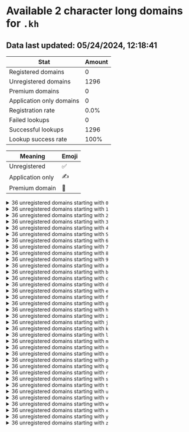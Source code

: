 # Available 2 character long domains for `.kh`

## Data last updated: 05/24/2024, 12:18:41

|Stat|Amount|
|--|--|
|Registered domains|0|
|Unregistered domains|1296|
|Premium domains|0|
|Application only domains|0|
|Registration rate|0.0%|
|Failed lookups|0|
|Successful lookups|1296|
|Lookup success rate|100%|


|Meaning|Emoji|
|--|--|
|Unregistered|:white_check_mark:|
|Application only|:writing_hand:|
|Premium domain|:gem:|

<details>
<summary>36 unregistered domains starting with <bold><code>0</code></bold></summary>

|Type|Domain|
|--|--|
|:white_check_mark:|`00.kh`|
|:white_check_mark:|`01.kh`|
|:white_check_mark:|`02.kh`|
|:white_check_mark:|`03.kh`|
|:white_check_mark:|`04.kh`|
|:white_check_mark:|`05.kh`|
|:white_check_mark:|`06.kh`|
|:white_check_mark:|`07.kh`|
|:white_check_mark:|`08.kh`|
|:white_check_mark:|`09.kh`|
|:white_check_mark:|`0a.kh`|
|:white_check_mark:|`0b.kh`|
|:white_check_mark:|`0c.kh`|
|:white_check_mark:|`0d.kh`|
|:white_check_mark:|`0e.kh`|
|:white_check_mark:|`0f.kh`|
|:white_check_mark:|`0g.kh`|
|:white_check_mark:|`0h.kh`|
|:white_check_mark:|`0i.kh`|
|:white_check_mark:|`0j.kh`|
|:white_check_mark:|`0k.kh`|
|:white_check_mark:|`0l.kh`|
|:white_check_mark:|`0m.kh`|
|:white_check_mark:|`0n.kh`|
|:white_check_mark:|`0o.kh`|
|:white_check_mark:|`0p.kh`|
|:white_check_mark:|`0q.kh`|
|:white_check_mark:|`0r.kh`|
|:white_check_mark:|`0s.kh`|
|:white_check_mark:|`0t.kh`|
|:white_check_mark:|`0u.kh`|
|:white_check_mark:|`0v.kh`|
|:white_check_mark:|`0w.kh`|
|:white_check_mark:|`0x.kh`|
|:white_check_mark:|`0y.kh`|
|:white_check_mark:|`0z.kh`|
</details>
<details>
<summary>36 unregistered domains starting with <bold><code>1</code></bold></summary>

|Type|Domain|
|--|--|
|:white_check_mark:|`10.kh`|
|:white_check_mark:|`11.kh`|
|:white_check_mark:|`12.kh`|
|:white_check_mark:|`13.kh`|
|:white_check_mark:|`14.kh`|
|:white_check_mark:|`15.kh`|
|:white_check_mark:|`16.kh`|
|:white_check_mark:|`17.kh`|
|:white_check_mark:|`18.kh`|
|:white_check_mark:|`19.kh`|
|:white_check_mark:|`1a.kh`|
|:white_check_mark:|`1b.kh`|
|:white_check_mark:|`1c.kh`|
|:white_check_mark:|`1d.kh`|
|:white_check_mark:|`1e.kh`|
|:white_check_mark:|`1f.kh`|
|:white_check_mark:|`1g.kh`|
|:white_check_mark:|`1h.kh`|
|:white_check_mark:|`1i.kh`|
|:white_check_mark:|`1j.kh`|
|:white_check_mark:|`1k.kh`|
|:white_check_mark:|`1l.kh`|
|:white_check_mark:|`1m.kh`|
|:white_check_mark:|`1n.kh`|
|:white_check_mark:|`1o.kh`|
|:white_check_mark:|`1p.kh`|
|:white_check_mark:|`1q.kh`|
|:white_check_mark:|`1r.kh`|
|:white_check_mark:|`1s.kh`|
|:white_check_mark:|`1t.kh`|
|:white_check_mark:|`1u.kh`|
|:white_check_mark:|`1v.kh`|
|:white_check_mark:|`1w.kh`|
|:white_check_mark:|`1x.kh`|
|:white_check_mark:|`1y.kh`|
|:white_check_mark:|`1z.kh`|
</details>
<details>
<summary>36 unregistered domains starting with <bold><code>2</code></bold></summary>

|Type|Domain|
|--|--|
|:white_check_mark:|`20.kh`|
|:white_check_mark:|`21.kh`|
|:white_check_mark:|`22.kh`|
|:white_check_mark:|`23.kh`|
|:white_check_mark:|`24.kh`|
|:white_check_mark:|`25.kh`|
|:white_check_mark:|`26.kh`|
|:white_check_mark:|`27.kh`|
|:white_check_mark:|`28.kh`|
|:white_check_mark:|`29.kh`|
|:white_check_mark:|`2a.kh`|
|:white_check_mark:|`2b.kh`|
|:white_check_mark:|`2c.kh`|
|:white_check_mark:|`2d.kh`|
|:white_check_mark:|`2e.kh`|
|:white_check_mark:|`2f.kh`|
|:white_check_mark:|`2g.kh`|
|:white_check_mark:|`2h.kh`|
|:white_check_mark:|`2i.kh`|
|:white_check_mark:|`2j.kh`|
|:white_check_mark:|`2k.kh`|
|:white_check_mark:|`2l.kh`|
|:white_check_mark:|`2m.kh`|
|:white_check_mark:|`2n.kh`|
|:white_check_mark:|`2o.kh`|
|:white_check_mark:|`2p.kh`|
|:white_check_mark:|`2q.kh`|
|:white_check_mark:|`2r.kh`|
|:white_check_mark:|`2s.kh`|
|:white_check_mark:|`2t.kh`|
|:white_check_mark:|`2u.kh`|
|:white_check_mark:|`2v.kh`|
|:white_check_mark:|`2w.kh`|
|:white_check_mark:|`2x.kh`|
|:white_check_mark:|`2y.kh`|
|:white_check_mark:|`2z.kh`|
</details>
<details>
<summary>36 unregistered domains starting with <bold><code>3</code></bold></summary>

|Type|Domain|
|--|--|
|:white_check_mark:|`30.kh`|
|:white_check_mark:|`31.kh`|
|:white_check_mark:|`32.kh`|
|:white_check_mark:|`33.kh`|
|:white_check_mark:|`34.kh`|
|:white_check_mark:|`35.kh`|
|:white_check_mark:|`36.kh`|
|:white_check_mark:|`37.kh`|
|:white_check_mark:|`38.kh`|
|:white_check_mark:|`39.kh`|
|:white_check_mark:|`3a.kh`|
|:white_check_mark:|`3b.kh`|
|:white_check_mark:|`3c.kh`|
|:white_check_mark:|`3d.kh`|
|:white_check_mark:|`3e.kh`|
|:white_check_mark:|`3f.kh`|
|:white_check_mark:|`3g.kh`|
|:white_check_mark:|`3h.kh`|
|:white_check_mark:|`3i.kh`|
|:white_check_mark:|`3j.kh`|
|:white_check_mark:|`3k.kh`|
|:white_check_mark:|`3l.kh`|
|:white_check_mark:|`3m.kh`|
|:white_check_mark:|`3n.kh`|
|:white_check_mark:|`3o.kh`|
|:white_check_mark:|`3p.kh`|
|:white_check_mark:|`3q.kh`|
|:white_check_mark:|`3r.kh`|
|:white_check_mark:|`3s.kh`|
|:white_check_mark:|`3t.kh`|
|:white_check_mark:|`3u.kh`|
|:white_check_mark:|`3v.kh`|
|:white_check_mark:|`3w.kh`|
|:white_check_mark:|`3x.kh`|
|:white_check_mark:|`3y.kh`|
|:white_check_mark:|`3z.kh`|
</details>
<details>
<summary>36 unregistered domains starting with <bold><code>4</code></bold></summary>

|Type|Domain|
|--|--|
|:white_check_mark:|`40.kh`|
|:white_check_mark:|`41.kh`|
|:white_check_mark:|`42.kh`|
|:white_check_mark:|`43.kh`|
|:white_check_mark:|`44.kh`|
|:white_check_mark:|`45.kh`|
|:white_check_mark:|`46.kh`|
|:white_check_mark:|`47.kh`|
|:white_check_mark:|`48.kh`|
|:white_check_mark:|`49.kh`|
|:white_check_mark:|`4a.kh`|
|:white_check_mark:|`4b.kh`|
|:white_check_mark:|`4c.kh`|
|:white_check_mark:|`4d.kh`|
|:white_check_mark:|`4e.kh`|
|:white_check_mark:|`4f.kh`|
|:white_check_mark:|`4g.kh`|
|:white_check_mark:|`4h.kh`|
|:white_check_mark:|`4i.kh`|
|:white_check_mark:|`4j.kh`|
|:white_check_mark:|`4k.kh`|
|:white_check_mark:|`4l.kh`|
|:white_check_mark:|`4m.kh`|
|:white_check_mark:|`4n.kh`|
|:white_check_mark:|`4o.kh`|
|:white_check_mark:|`4p.kh`|
|:white_check_mark:|`4q.kh`|
|:white_check_mark:|`4r.kh`|
|:white_check_mark:|`4s.kh`|
|:white_check_mark:|`4t.kh`|
|:white_check_mark:|`4u.kh`|
|:white_check_mark:|`4v.kh`|
|:white_check_mark:|`4w.kh`|
|:white_check_mark:|`4x.kh`|
|:white_check_mark:|`4y.kh`|
|:white_check_mark:|`4z.kh`|
</details>
<details>
<summary>36 unregistered domains starting with <bold><code>5</code></bold></summary>

|Type|Domain|
|--|--|
|:white_check_mark:|`50.kh`|
|:white_check_mark:|`51.kh`|
|:white_check_mark:|`52.kh`|
|:white_check_mark:|`53.kh`|
|:white_check_mark:|`54.kh`|
|:white_check_mark:|`55.kh`|
|:white_check_mark:|`56.kh`|
|:white_check_mark:|`57.kh`|
|:white_check_mark:|`58.kh`|
|:white_check_mark:|`59.kh`|
|:white_check_mark:|`5a.kh`|
|:white_check_mark:|`5b.kh`|
|:white_check_mark:|`5c.kh`|
|:white_check_mark:|`5d.kh`|
|:white_check_mark:|`5e.kh`|
|:white_check_mark:|`5f.kh`|
|:white_check_mark:|`5g.kh`|
|:white_check_mark:|`5h.kh`|
|:white_check_mark:|`5i.kh`|
|:white_check_mark:|`5j.kh`|
|:white_check_mark:|`5k.kh`|
|:white_check_mark:|`5l.kh`|
|:white_check_mark:|`5m.kh`|
|:white_check_mark:|`5n.kh`|
|:white_check_mark:|`5o.kh`|
|:white_check_mark:|`5p.kh`|
|:white_check_mark:|`5q.kh`|
|:white_check_mark:|`5r.kh`|
|:white_check_mark:|`5s.kh`|
|:white_check_mark:|`5t.kh`|
|:white_check_mark:|`5u.kh`|
|:white_check_mark:|`5v.kh`|
|:white_check_mark:|`5w.kh`|
|:white_check_mark:|`5x.kh`|
|:white_check_mark:|`5y.kh`|
|:white_check_mark:|`5z.kh`|
</details>
<details>
<summary>36 unregistered domains starting with <bold><code>6</code></bold></summary>

|Type|Domain|
|--|--|
|:white_check_mark:|`60.kh`|
|:white_check_mark:|`61.kh`|
|:white_check_mark:|`62.kh`|
|:white_check_mark:|`63.kh`|
|:white_check_mark:|`64.kh`|
|:white_check_mark:|`65.kh`|
|:white_check_mark:|`66.kh`|
|:white_check_mark:|`67.kh`|
|:white_check_mark:|`68.kh`|
|:white_check_mark:|`69.kh`|
|:white_check_mark:|`6a.kh`|
|:white_check_mark:|`6b.kh`|
|:white_check_mark:|`6c.kh`|
|:white_check_mark:|`6d.kh`|
|:white_check_mark:|`6e.kh`|
|:white_check_mark:|`6f.kh`|
|:white_check_mark:|`6g.kh`|
|:white_check_mark:|`6h.kh`|
|:white_check_mark:|`6i.kh`|
|:white_check_mark:|`6j.kh`|
|:white_check_mark:|`6k.kh`|
|:white_check_mark:|`6l.kh`|
|:white_check_mark:|`6m.kh`|
|:white_check_mark:|`6n.kh`|
|:white_check_mark:|`6o.kh`|
|:white_check_mark:|`6p.kh`|
|:white_check_mark:|`6q.kh`|
|:white_check_mark:|`6r.kh`|
|:white_check_mark:|`6s.kh`|
|:white_check_mark:|`6t.kh`|
|:white_check_mark:|`6u.kh`|
|:white_check_mark:|`6v.kh`|
|:white_check_mark:|`6w.kh`|
|:white_check_mark:|`6x.kh`|
|:white_check_mark:|`6y.kh`|
|:white_check_mark:|`6z.kh`|
</details>
<details>
<summary>36 unregistered domains starting with <bold><code>7</code></bold></summary>

|Type|Domain|
|--|--|
|:white_check_mark:|`70.kh`|
|:white_check_mark:|`71.kh`|
|:white_check_mark:|`72.kh`|
|:white_check_mark:|`73.kh`|
|:white_check_mark:|`74.kh`|
|:white_check_mark:|`75.kh`|
|:white_check_mark:|`76.kh`|
|:white_check_mark:|`77.kh`|
|:white_check_mark:|`78.kh`|
|:white_check_mark:|`79.kh`|
|:white_check_mark:|`7a.kh`|
|:white_check_mark:|`7b.kh`|
|:white_check_mark:|`7c.kh`|
|:white_check_mark:|`7d.kh`|
|:white_check_mark:|`7e.kh`|
|:white_check_mark:|`7f.kh`|
|:white_check_mark:|`7g.kh`|
|:white_check_mark:|`7h.kh`|
|:white_check_mark:|`7i.kh`|
|:white_check_mark:|`7j.kh`|
|:white_check_mark:|`7k.kh`|
|:white_check_mark:|`7l.kh`|
|:white_check_mark:|`7m.kh`|
|:white_check_mark:|`7n.kh`|
|:white_check_mark:|`7o.kh`|
|:white_check_mark:|`7p.kh`|
|:white_check_mark:|`7q.kh`|
|:white_check_mark:|`7r.kh`|
|:white_check_mark:|`7s.kh`|
|:white_check_mark:|`7t.kh`|
|:white_check_mark:|`7u.kh`|
|:white_check_mark:|`7v.kh`|
|:white_check_mark:|`7w.kh`|
|:white_check_mark:|`7x.kh`|
|:white_check_mark:|`7y.kh`|
|:white_check_mark:|`7z.kh`|
</details>
<details>
<summary>36 unregistered domains starting with <bold><code>8</code></bold></summary>

|Type|Domain|
|--|--|
|:white_check_mark:|`80.kh`|
|:white_check_mark:|`81.kh`|
|:white_check_mark:|`82.kh`|
|:white_check_mark:|`83.kh`|
|:white_check_mark:|`84.kh`|
|:white_check_mark:|`85.kh`|
|:white_check_mark:|`86.kh`|
|:white_check_mark:|`87.kh`|
|:white_check_mark:|`88.kh`|
|:white_check_mark:|`89.kh`|
|:white_check_mark:|`8a.kh`|
|:white_check_mark:|`8b.kh`|
|:white_check_mark:|`8c.kh`|
|:white_check_mark:|`8d.kh`|
|:white_check_mark:|`8e.kh`|
|:white_check_mark:|`8f.kh`|
|:white_check_mark:|`8g.kh`|
|:white_check_mark:|`8h.kh`|
|:white_check_mark:|`8i.kh`|
|:white_check_mark:|`8j.kh`|
|:white_check_mark:|`8k.kh`|
|:white_check_mark:|`8l.kh`|
|:white_check_mark:|`8m.kh`|
|:white_check_mark:|`8n.kh`|
|:white_check_mark:|`8o.kh`|
|:white_check_mark:|`8p.kh`|
|:white_check_mark:|`8q.kh`|
|:white_check_mark:|`8r.kh`|
|:white_check_mark:|`8s.kh`|
|:white_check_mark:|`8t.kh`|
|:white_check_mark:|`8u.kh`|
|:white_check_mark:|`8v.kh`|
|:white_check_mark:|`8w.kh`|
|:white_check_mark:|`8x.kh`|
|:white_check_mark:|`8y.kh`|
|:white_check_mark:|`8z.kh`|
</details>
<details>
<summary>36 unregistered domains starting with <bold><code>9</code></bold></summary>

|Type|Domain|
|--|--|
|:white_check_mark:|`90.kh`|
|:white_check_mark:|`91.kh`|
|:white_check_mark:|`92.kh`|
|:white_check_mark:|`93.kh`|
|:white_check_mark:|`94.kh`|
|:white_check_mark:|`95.kh`|
|:white_check_mark:|`96.kh`|
|:white_check_mark:|`97.kh`|
|:white_check_mark:|`98.kh`|
|:white_check_mark:|`99.kh`|
|:white_check_mark:|`9a.kh`|
|:white_check_mark:|`9b.kh`|
|:white_check_mark:|`9c.kh`|
|:white_check_mark:|`9d.kh`|
|:white_check_mark:|`9e.kh`|
|:white_check_mark:|`9f.kh`|
|:white_check_mark:|`9g.kh`|
|:white_check_mark:|`9h.kh`|
|:white_check_mark:|`9i.kh`|
|:white_check_mark:|`9j.kh`|
|:white_check_mark:|`9k.kh`|
|:white_check_mark:|`9l.kh`|
|:white_check_mark:|`9m.kh`|
|:white_check_mark:|`9n.kh`|
|:white_check_mark:|`9o.kh`|
|:white_check_mark:|`9p.kh`|
|:white_check_mark:|`9q.kh`|
|:white_check_mark:|`9r.kh`|
|:white_check_mark:|`9s.kh`|
|:white_check_mark:|`9t.kh`|
|:white_check_mark:|`9u.kh`|
|:white_check_mark:|`9v.kh`|
|:white_check_mark:|`9w.kh`|
|:white_check_mark:|`9x.kh`|
|:white_check_mark:|`9y.kh`|
|:white_check_mark:|`9z.kh`|
</details>
<details>
<summary>36 unregistered domains starting with <bold><code>a</code></bold></summary>

|Type|Domain|
|--|--|
|:white_check_mark:|`a0.kh`|
|:white_check_mark:|`a1.kh`|
|:white_check_mark:|`a2.kh`|
|:white_check_mark:|`a3.kh`|
|:white_check_mark:|`a4.kh`|
|:white_check_mark:|`a5.kh`|
|:white_check_mark:|`a6.kh`|
|:white_check_mark:|`a7.kh`|
|:white_check_mark:|`a8.kh`|
|:white_check_mark:|`a9.kh`|
|:white_check_mark:|`aa.kh`|
|:white_check_mark:|`ab.kh`|
|:white_check_mark:|`ac.kh`|
|:white_check_mark:|`ad.kh`|
|:white_check_mark:|`ae.kh`|
|:white_check_mark:|`af.kh`|
|:white_check_mark:|`ag.kh`|
|:white_check_mark:|`ah.kh`|
|:white_check_mark:|`ai.kh`|
|:white_check_mark:|`aj.kh`|
|:white_check_mark:|`ak.kh`|
|:white_check_mark:|`al.kh`|
|:white_check_mark:|`am.kh`|
|:white_check_mark:|`an.kh`|
|:white_check_mark:|`ao.kh`|
|:white_check_mark:|`ap.kh`|
|:white_check_mark:|`aq.kh`|
|:white_check_mark:|`ar.kh`|
|:white_check_mark:|`as.kh`|
|:white_check_mark:|`at.kh`|
|:white_check_mark:|`au.kh`|
|:white_check_mark:|`av.kh`|
|:white_check_mark:|`aw.kh`|
|:white_check_mark:|`ax.kh`|
|:white_check_mark:|`ay.kh`|
|:white_check_mark:|`az.kh`|
</details>
<details>
<summary>36 unregistered domains starting with <bold><code>b</code></bold></summary>

|Type|Domain|
|--|--|
|:white_check_mark:|`b0.kh`|
|:white_check_mark:|`b1.kh`|
|:white_check_mark:|`b2.kh`|
|:white_check_mark:|`b3.kh`|
|:white_check_mark:|`b4.kh`|
|:white_check_mark:|`b5.kh`|
|:white_check_mark:|`b6.kh`|
|:white_check_mark:|`b7.kh`|
|:white_check_mark:|`b8.kh`|
|:white_check_mark:|`b9.kh`|
|:white_check_mark:|`ba.kh`|
|:white_check_mark:|`bb.kh`|
|:white_check_mark:|`bc.kh`|
|:white_check_mark:|`bd.kh`|
|:white_check_mark:|`be.kh`|
|:white_check_mark:|`bf.kh`|
|:white_check_mark:|`bg.kh`|
|:white_check_mark:|`bh.kh`|
|:white_check_mark:|`bi.kh`|
|:white_check_mark:|`bj.kh`|
|:white_check_mark:|`bk.kh`|
|:white_check_mark:|`bl.kh`|
|:white_check_mark:|`bm.kh`|
|:white_check_mark:|`bn.kh`|
|:white_check_mark:|`bo.kh`|
|:white_check_mark:|`bp.kh`|
|:white_check_mark:|`bq.kh`|
|:white_check_mark:|`br.kh`|
|:white_check_mark:|`bs.kh`|
|:white_check_mark:|`bt.kh`|
|:white_check_mark:|`bu.kh`|
|:white_check_mark:|`bv.kh`|
|:white_check_mark:|`bw.kh`|
|:white_check_mark:|`bx.kh`|
|:white_check_mark:|`by.kh`|
|:white_check_mark:|`bz.kh`|
</details>
<details>
<summary>36 unregistered domains starting with <bold><code>c</code></bold></summary>

|Type|Domain|
|--|--|
|:white_check_mark:|`c0.kh`|
|:white_check_mark:|`c1.kh`|
|:white_check_mark:|`c2.kh`|
|:white_check_mark:|`c3.kh`|
|:white_check_mark:|`c4.kh`|
|:white_check_mark:|`c5.kh`|
|:white_check_mark:|`c6.kh`|
|:white_check_mark:|`c7.kh`|
|:white_check_mark:|`c8.kh`|
|:white_check_mark:|`c9.kh`|
|:white_check_mark:|`ca.kh`|
|:white_check_mark:|`cb.kh`|
|:white_check_mark:|`cc.kh`|
|:white_check_mark:|`cd.kh`|
|:white_check_mark:|`ce.kh`|
|:white_check_mark:|`cf.kh`|
|:white_check_mark:|`cg.kh`|
|:white_check_mark:|`ch.kh`|
|:white_check_mark:|`ci.kh`|
|:white_check_mark:|`cj.kh`|
|:white_check_mark:|`ck.kh`|
|:white_check_mark:|`cl.kh`|
|:white_check_mark:|`cm.kh`|
|:white_check_mark:|`cn.kh`|
|:white_check_mark:|`co.kh`|
|:white_check_mark:|`cp.kh`|
|:white_check_mark:|`cq.kh`|
|:white_check_mark:|`cr.kh`|
|:white_check_mark:|`cs.kh`|
|:white_check_mark:|`ct.kh`|
|:white_check_mark:|`cu.kh`|
|:white_check_mark:|`cv.kh`|
|:white_check_mark:|`cw.kh`|
|:white_check_mark:|`cx.kh`|
|:white_check_mark:|`cy.kh`|
|:white_check_mark:|`cz.kh`|
</details>
<details>
<summary>36 unregistered domains starting with <bold><code>d</code></bold></summary>

|Type|Domain|
|--|--|
|:white_check_mark:|`d0.kh`|
|:white_check_mark:|`d1.kh`|
|:white_check_mark:|`d2.kh`|
|:white_check_mark:|`d3.kh`|
|:white_check_mark:|`d4.kh`|
|:white_check_mark:|`d5.kh`|
|:white_check_mark:|`d6.kh`|
|:white_check_mark:|`d7.kh`|
|:white_check_mark:|`d8.kh`|
|:white_check_mark:|`d9.kh`|
|:white_check_mark:|`da.kh`|
|:white_check_mark:|`db.kh`|
|:white_check_mark:|`dc.kh`|
|:white_check_mark:|`dd.kh`|
|:white_check_mark:|`de.kh`|
|:white_check_mark:|`df.kh`|
|:white_check_mark:|`dg.kh`|
|:white_check_mark:|`dh.kh`|
|:white_check_mark:|`di.kh`|
|:white_check_mark:|`dj.kh`|
|:white_check_mark:|`dk.kh`|
|:white_check_mark:|`dl.kh`|
|:white_check_mark:|`dm.kh`|
|:white_check_mark:|`dn.kh`|
|:white_check_mark:|`do.kh`|
|:white_check_mark:|`dp.kh`|
|:white_check_mark:|`dq.kh`|
|:white_check_mark:|`dr.kh`|
|:white_check_mark:|`ds.kh`|
|:white_check_mark:|`dt.kh`|
|:white_check_mark:|`du.kh`|
|:white_check_mark:|`dv.kh`|
|:white_check_mark:|`dw.kh`|
|:white_check_mark:|`dx.kh`|
|:white_check_mark:|`dy.kh`|
|:white_check_mark:|`dz.kh`|
</details>
<details>
<summary>36 unregistered domains starting with <bold><code>e</code></bold></summary>

|Type|Domain|
|--|--|
|:white_check_mark:|`e0.kh`|
|:white_check_mark:|`e1.kh`|
|:white_check_mark:|`e2.kh`|
|:white_check_mark:|`e3.kh`|
|:white_check_mark:|`e4.kh`|
|:white_check_mark:|`e5.kh`|
|:white_check_mark:|`e6.kh`|
|:white_check_mark:|`e7.kh`|
|:white_check_mark:|`e8.kh`|
|:white_check_mark:|`e9.kh`|
|:white_check_mark:|`ea.kh`|
|:white_check_mark:|`eb.kh`|
|:white_check_mark:|`ec.kh`|
|:white_check_mark:|`ed.kh`|
|:white_check_mark:|`ee.kh`|
|:white_check_mark:|`ef.kh`|
|:white_check_mark:|`eg.kh`|
|:white_check_mark:|`eh.kh`|
|:white_check_mark:|`ei.kh`|
|:white_check_mark:|`ej.kh`|
|:white_check_mark:|`ek.kh`|
|:white_check_mark:|`el.kh`|
|:white_check_mark:|`em.kh`|
|:white_check_mark:|`en.kh`|
|:white_check_mark:|`eo.kh`|
|:white_check_mark:|`ep.kh`|
|:white_check_mark:|`eq.kh`|
|:white_check_mark:|`er.kh`|
|:white_check_mark:|`es.kh`|
|:white_check_mark:|`et.kh`|
|:white_check_mark:|`eu.kh`|
|:white_check_mark:|`ev.kh`|
|:white_check_mark:|`ew.kh`|
|:white_check_mark:|`ex.kh`|
|:white_check_mark:|`ey.kh`|
|:white_check_mark:|`ez.kh`|
</details>
<details>
<summary>36 unregistered domains starting with <bold><code>f</code></bold></summary>

|Type|Domain|
|--|--|
|:white_check_mark:|`f0.kh`|
|:white_check_mark:|`f1.kh`|
|:white_check_mark:|`f2.kh`|
|:white_check_mark:|`f3.kh`|
|:white_check_mark:|`f4.kh`|
|:white_check_mark:|`f5.kh`|
|:white_check_mark:|`f6.kh`|
|:white_check_mark:|`f7.kh`|
|:white_check_mark:|`f8.kh`|
|:white_check_mark:|`f9.kh`|
|:white_check_mark:|`fa.kh`|
|:white_check_mark:|`fb.kh`|
|:white_check_mark:|`fc.kh`|
|:white_check_mark:|`fd.kh`|
|:white_check_mark:|`fe.kh`|
|:white_check_mark:|`ff.kh`|
|:white_check_mark:|`fg.kh`|
|:white_check_mark:|`fh.kh`|
|:white_check_mark:|`fi.kh`|
|:white_check_mark:|`fj.kh`|
|:white_check_mark:|`fk.kh`|
|:white_check_mark:|`fl.kh`|
|:white_check_mark:|`fm.kh`|
|:white_check_mark:|`fn.kh`|
|:white_check_mark:|`fo.kh`|
|:white_check_mark:|`fp.kh`|
|:white_check_mark:|`fq.kh`|
|:white_check_mark:|`fr.kh`|
|:white_check_mark:|`fs.kh`|
|:white_check_mark:|`ft.kh`|
|:white_check_mark:|`fu.kh`|
|:white_check_mark:|`fv.kh`|
|:white_check_mark:|`fw.kh`|
|:white_check_mark:|`fx.kh`|
|:white_check_mark:|`fy.kh`|
|:white_check_mark:|`fz.kh`|
</details>
<details>
<summary>36 unregistered domains starting with <bold><code>g</code></bold></summary>

|Type|Domain|
|--|--|
|:white_check_mark:|`g0.kh`|
|:white_check_mark:|`g1.kh`|
|:white_check_mark:|`g2.kh`|
|:white_check_mark:|`g3.kh`|
|:white_check_mark:|`g4.kh`|
|:white_check_mark:|`g5.kh`|
|:white_check_mark:|`g6.kh`|
|:white_check_mark:|`g7.kh`|
|:white_check_mark:|`g8.kh`|
|:white_check_mark:|`g9.kh`|
|:white_check_mark:|`ga.kh`|
|:white_check_mark:|`gb.kh`|
|:white_check_mark:|`gc.kh`|
|:white_check_mark:|`gd.kh`|
|:white_check_mark:|`ge.kh`|
|:white_check_mark:|`gf.kh`|
|:white_check_mark:|`gg.kh`|
|:white_check_mark:|`gh.kh`|
|:white_check_mark:|`gi.kh`|
|:white_check_mark:|`gj.kh`|
|:white_check_mark:|`gk.kh`|
|:white_check_mark:|`gl.kh`|
|:white_check_mark:|`gm.kh`|
|:white_check_mark:|`gn.kh`|
|:white_check_mark:|`go.kh`|
|:white_check_mark:|`gp.kh`|
|:white_check_mark:|`gq.kh`|
|:white_check_mark:|`gr.kh`|
|:white_check_mark:|`gs.kh`|
|:white_check_mark:|`gt.kh`|
|:white_check_mark:|`gu.kh`|
|:white_check_mark:|`gv.kh`|
|:white_check_mark:|`gw.kh`|
|:white_check_mark:|`gx.kh`|
|:white_check_mark:|`gy.kh`|
|:white_check_mark:|`gz.kh`|
</details>
<details>
<summary>36 unregistered domains starting with <bold><code>h</code></bold></summary>

|Type|Domain|
|--|--|
|:white_check_mark:|`h0.kh`|
|:white_check_mark:|`h1.kh`|
|:white_check_mark:|`h2.kh`|
|:white_check_mark:|`h3.kh`|
|:white_check_mark:|`h4.kh`|
|:white_check_mark:|`h5.kh`|
|:white_check_mark:|`h6.kh`|
|:white_check_mark:|`h7.kh`|
|:white_check_mark:|`h8.kh`|
|:white_check_mark:|`h9.kh`|
|:white_check_mark:|`ha.kh`|
|:white_check_mark:|`hb.kh`|
|:white_check_mark:|`hc.kh`|
|:white_check_mark:|`hd.kh`|
|:white_check_mark:|`he.kh`|
|:white_check_mark:|`hf.kh`|
|:white_check_mark:|`hg.kh`|
|:white_check_mark:|`hh.kh`|
|:white_check_mark:|`hi.kh`|
|:white_check_mark:|`hj.kh`|
|:white_check_mark:|`hk.kh`|
|:white_check_mark:|`hl.kh`|
|:white_check_mark:|`hm.kh`|
|:white_check_mark:|`hn.kh`|
|:white_check_mark:|`ho.kh`|
|:white_check_mark:|`hp.kh`|
|:white_check_mark:|`hq.kh`|
|:white_check_mark:|`hr.kh`|
|:white_check_mark:|`hs.kh`|
|:white_check_mark:|`ht.kh`|
|:white_check_mark:|`hu.kh`|
|:white_check_mark:|`hv.kh`|
|:white_check_mark:|`hw.kh`|
|:white_check_mark:|`hx.kh`|
|:white_check_mark:|`hy.kh`|
|:white_check_mark:|`hz.kh`|
</details>
<details>
<summary>36 unregistered domains starting with <bold><code>i</code></bold></summary>

|Type|Domain|
|--|--|
|:white_check_mark:|`i0.kh`|
|:white_check_mark:|`i1.kh`|
|:white_check_mark:|`i2.kh`|
|:white_check_mark:|`i3.kh`|
|:white_check_mark:|`i4.kh`|
|:white_check_mark:|`i5.kh`|
|:white_check_mark:|`i6.kh`|
|:white_check_mark:|`i7.kh`|
|:white_check_mark:|`i8.kh`|
|:white_check_mark:|`i9.kh`|
|:white_check_mark:|`ia.kh`|
|:white_check_mark:|`ib.kh`|
|:white_check_mark:|`ic.kh`|
|:white_check_mark:|`id.kh`|
|:white_check_mark:|`ie.kh`|
|:white_check_mark:|`if.kh`|
|:white_check_mark:|`ig.kh`|
|:white_check_mark:|`ih.kh`|
|:white_check_mark:|`ii.kh`|
|:white_check_mark:|`ij.kh`|
|:white_check_mark:|`ik.kh`|
|:white_check_mark:|`il.kh`|
|:white_check_mark:|`im.kh`|
|:white_check_mark:|`in.kh`|
|:white_check_mark:|`io.kh`|
|:white_check_mark:|`ip.kh`|
|:white_check_mark:|`iq.kh`|
|:white_check_mark:|`ir.kh`|
|:white_check_mark:|`is.kh`|
|:white_check_mark:|`it.kh`|
|:white_check_mark:|`iu.kh`|
|:white_check_mark:|`iv.kh`|
|:white_check_mark:|`iw.kh`|
|:white_check_mark:|`ix.kh`|
|:white_check_mark:|`iy.kh`|
|:white_check_mark:|`iz.kh`|
</details>
<details>
<summary>36 unregistered domains starting with <bold><code>j</code></bold></summary>

|Type|Domain|
|--|--|
|:white_check_mark:|`j0.kh`|
|:white_check_mark:|`j1.kh`|
|:white_check_mark:|`j2.kh`|
|:white_check_mark:|`j3.kh`|
|:white_check_mark:|`j4.kh`|
|:white_check_mark:|`j5.kh`|
|:white_check_mark:|`j6.kh`|
|:white_check_mark:|`j7.kh`|
|:white_check_mark:|`j8.kh`|
|:white_check_mark:|`j9.kh`|
|:white_check_mark:|`ja.kh`|
|:white_check_mark:|`jb.kh`|
|:white_check_mark:|`jc.kh`|
|:white_check_mark:|`jd.kh`|
|:white_check_mark:|`je.kh`|
|:white_check_mark:|`jf.kh`|
|:white_check_mark:|`jg.kh`|
|:white_check_mark:|`jh.kh`|
|:white_check_mark:|`ji.kh`|
|:white_check_mark:|`jj.kh`|
|:white_check_mark:|`jk.kh`|
|:white_check_mark:|`jl.kh`|
|:white_check_mark:|`jm.kh`|
|:white_check_mark:|`jn.kh`|
|:white_check_mark:|`jo.kh`|
|:white_check_mark:|`jp.kh`|
|:white_check_mark:|`jq.kh`|
|:white_check_mark:|`jr.kh`|
|:white_check_mark:|`js.kh`|
|:white_check_mark:|`jt.kh`|
|:white_check_mark:|`ju.kh`|
|:white_check_mark:|`jv.kh`|
|:white_check_mark:|`jw.kh`|
|:white_check_mark:|`jx.kh`|
|:white_check_mark:|`jy.kh`|
|:white_check_mark:|`jz.kh`|
</details>
<details>
<summary>36 unregistered domains starting with <bold><code>k</code></bold></summary>

|Type|Domain|
|--|--|
|:white_check_mark:|`k0.kh`|
|:white_check_mark:|`k1.kh`|
|:white_check_mark:|`k2.kh`|
|:white_check_mark:|`k3.kh`|
|:white_check_mark:|`k4.kh`|
|:white_check_mark:|`k5.kh`|
|:white_check_mark:|`k6.kh`|
|:white_check_mark:|`k7.kh`|
|:white_check_mark:|`k8.kh`|
|:white_check_mark:|`k9.kh`|
|:white_check_mark:|`ka.kh`|
|:white_check_mark:|`kb.kh`|
|:white_check_mark:|`kc.kh`|
|:white_check_mark:|`kd.kh`|
|:white_check_mark:|`ke.kh`|
|:white_check_mark:|`kf.kh`|
|:white_check_mark:|`kg.kh`|
|:white_check_mark:|`kh.kh`|
|:white_check_mark:|`ki.kh`|
|:white_check_mark:|`kj.kh`|
|:white_check_mark:|`kk.kh`|
|:white_check_mark:|`kl.kh`|
|:white_check_mark:|`km.kh`|
|:white_check_mark:|`kn.kh`|
|:white_check_mark:|`ko.kh`|
|:white_check_mark:|`kp.kh`|
|:white_check_mark:|`kq.kh`|
|:white_check_mark:|`kr.kh`|
|:white_check_mark:|`ks.kh`|
|:white_check_mark:|`kt.kh`|
|:white_check_mark:|`ku.kh`|
|:white_check_mark:|`kv.kh`|
|:white_check_mark:|`kw.kh`|
|:white_check_mark:|`kx.kh`|
|:white_check_mark:|`ky.kh`|
|:white_check_mark:|`kz.kh`|
</details>
<details>
<summary>36 unregistered domains starting with <bold><code>l</code></bold></summary>

|Type|Domain|
|--|--|
|:white_check_mark:|`l0.kh`|
|:white_check_mark:|`l1.kh`|
|:white_check_mark:|`l2.kh`|
|:white_check_mark:|`l3.kh`|
|:white_check_mark:|`l4.kh`|
|:white_check_mark:|`l5.kh`|
|:white_check_mark:|`l6.kh`|
|:white_check_mark:|`l7.kh`|
|:white_check_mark:|`l8.kh`|
|:white_check_mark:|`l9.kh`|
|:white_check_mark:|`la.kh`|
|:white_check_mark:|`lb.kh`|
|:white_check_mark:|`lc.kh`|
|:white_check_mark:|`ld.kh`|
|:white_check_mark:|`le.kh`|
|:white_check_mark:|`lf.kh`|
|:white_check_mark:|`lg.kh`|
|:white_check_mark:|`lh.kh`|
|:white_check_mark:|`li.kh`|
|:white_check_mark:|`lj.kh`|
|:white_check_mark:|`lk.kh`|
|:white_check_mark:|`ll.kh`|
|:white_check_mark:|`lm.kh`|
|:white_check_mark:|`ln.kh`|
|:white_check_mark:|`lo.kh`|
|:white_check_mark:|`lp.kh`|
|:white_check_mark:|`lq.kh`|
|:white_check_mark:|`lr.kh`|
|:white_check_mark:|`ls.kh`|
|:white_check_mark:|`lt.kh`|
|:white_check_mark:|`lu.kh`|
|:white_check_mark:|`lv.kh`|
|:white_check_mark:|`lw.kh`|
|:white_check_mark:|`lx.kh`|
|:white_check_mark:|`ly.kh`|
|:white_check_mark:|`lz.kh`|
</details>
<details>
<summary>36 unregistered domains starting with <bold><code>m</code></bold></summary>

|Type|Domain|
|--|--|
|:white_check_mark:|`m0.kh`|
|:white_check_mark:|`m1.kh`|
|:white_check_mark:|`m2.kh`|
|:white_check_mark:|`m3.kh`|
|:white_check_mark:|`m4.kh`|
|:white_check_mark:|`m5.kh`|
|:white_check_mark:|`m6.kh`|
|:white_check_mark:|`m7.kh`|
|:white_check_mark:|`m8.kh`|
|:white_check_mark:|`m9.kh`|
|:white_check_mark:|`ma.kh`|
|:white_check_mark:|`mb.kh`|
|:white_check_mark:|`mc.kh`|
|:white_check_mark:|`md.kh`|
|:white_check_mark:|`me.kh`|
|:white_check_mark:|`mf.kh`|
|:white_check_mark:|`mg.kh`|
|:white_check_mark:|`mh.kh`|
|:white_check_mark:|`mi.kh`|
|:white_check_mark:|`mj.kh`|
|:white_check_mark:|`mk.kh`|
|:white_check_mark:|`ml.kh`|
|:white_check_mark:|`mm.kh`|
|:white_check_mark:|`mn.kh`|
|:white_check_mark:|`mo.kh`|
|:white_check_mark:|`mp.kh`|
|:white_check_mark:|`mq.kh`|
|:white_check_mark:|`mr.kh`|
|:white_check_mark:|`ms.kh`|
|:white_check_mark:|`mt.kh`|
|:white_check_mark:|`mu.kh`|
|:white_check_mark:|`mv.kh`|
|:white_check_mark:|`mw.kh`|
|:white_check_mark:|`mx.kh`|
|:white_check_mark:|`my.kh`|
|:white_check_mark:|`mz.kh`|
</details>
<details>
<summary>36 unregistered domains starting with <bold><code>n</code></bold></summary>

|Type|Domain|
|--|--|
|:white_check_mark:|`n0.kh`|
|:white_check_mark:|`n1.kh`|
|:white_check_mark:|`n2.kh`|
|:white_check_mark:|`n3.kh`|
|:white_check_mark:|`n4.kh`|
|:white_check_mark:|`n5.kh`|
|:white_check_mark:|`n6.kh`|
|:white_check_mark:|`n7.kh`|
|:white_check_mark:|`n8.kh`|
|:white_check_mark:|`n9.kh`|
|:white_check_mark:|`na.kh`|
|:white_check_mark:|`nb.kh`|
|:white_check_mark:|`nc.kh`|
|:white_check_mark:|`nd.kh`|
|:white_check_mark:|`ne.kh`|
|:white_check_mark:|`nf.kh`|
|:white_check_mark:|`ng.kh`|
|:white_check_mark:|`nh.kh`|
|:white_check_mark:|`ni.kh`|
|:white_check_mark:|`nj.kh`|
|:white_check_mark:|`nk.kh`|
|:white_check_mark:|`nl.kh`|
|:white_check_mark:|`nm.kh`|
|:white_check_mark:|`nn.kh`|
|:white_check_mark:|`no.kh`|
|:white_check_mark:|`np.kh`|
|:white_check_mark:|`nq.kh`|
|:white_check_mark:|`nr.kh`|
|:white_check_mark:|`ns.kh`|
|:white_check_mark:|`nt.kh`|
|:white_check_mark:|`nu.kh`|
|:white_check_mark:|`nv.kh`|
|:white_check_mark:|`nw.kh`|
|:white_check_mark:|`nx.kh`|
|:white_check_mark:|`ny.kh`|
|:white_check_mark:|`nz.kh`|
</details>
<details>
<summary>36 unregistered domains starting with <bold><code>o</code></bold></summary>

|Type|Domain|
|--|--|
|:white_check_mark:|`o0.kh`|
|:white_check_mark:|`o1.kh`|
|:white_check_mark:|`o2.kh`|
|:white_check_mark:|`o3.kh`|
|:white_check_mark:|`o4.kh`|
|:white_check_mark:|`o5.kh`|
|:white_check_mark:|`o6.kh`|
|:white_check_mark:|`o7.kh`|
|:white_check_mark:|`o8.kh`|
|:white_check_mark:|`o9.kh`|
|:white_check_mark:|`oa.kh`|
|:white_check_mark:|`ob.kh`|
|:white_check_mark:|`oc.kh`|
|:white_check_mark:|`od.kh`|
|:white_check_mark:|`oe.kh`|
|:white_check_mark:|`of.kh`|
|:white_check_mark:|`og.kh`|
|:white_check_mark:|`oh.kh`|
|:white_check_mark:|`oi.kh`|
|:white_check_mark:|`oj.kh`|
|:white_check_mark:|`ok.kh`|
|:white_check_mark:|`ol.kh`|
|:white_check_mark:|`om.kh`|
|:white_check_mark:|`on.kh`|
|:white_check_mark:|`oo.kh`|
|:white_check_mark:|`op.kh`|
|:white_check_mark:|`oq.kh`|
|:white_check_mark:|`or.kh`|
|:white_check_mark:|`os.kh`|
|:white_check_mark:|`ot.kh`|
|:white_check_mark:|`ou.kh`|
|:white_check_mark:|`ov.kh`|
|:white_check_mark:|`ow.kh`|
|:white_check_mark:|`ox.kh`|
|:white_check_mark:|`oy.kh`|
|:white_check_mark:|`oz.kh`|
</details>
<details>
<summary>36 unregistered domains starting with <bold><code>p</code></bold></summary>

|Type|Domain|
|--|--|
|:white_check_mark:|`p0.kh`|
|:white_check_mark:|`p1.kh`|
|:white_check_mark:|`p2.kh`|
|:white_check_mark:|`p3.kh`|
|:white_check_mark:|`p4.kh`|
|:white_check_mark:|`p5.kh`|
|:white_check_mark:|`p6.kh`|
|:white_check_mark:|`p7.kh`|
|:white_check_mark:|`p8.kh`|
|:white_check_mark:|`p9.kh`|
|:white_check_mark:|`pa.kh`|
|:white_check_mark:|`pb.kh`|
|:white_check_mark:|`pc.kh`|
|:white_check_mark:|`pd.kh`|
|:white_check_mark:|`pe.kh`|
|:white_check_mark:|`pf.kh`|
|:white_check_mark:|`pg.kh`|
|:white_check_mark:|`ph.kh`|
|:white_check_mark:|`pi.kh`|
|:white_check_mark:|`pj.kh`|
|:white_check_mark:|`pk.kh`|
|:white_check_mark:|`pl.kh`|
|:white_check_mark:|`pm.kh`|
|:white_check_mark:|`pn.kh`|
|:white_check_mark:|`po.kh`|
|:white_check_mark:|`pp.kh`|
|:white_check_mark:|`pq.kh`|
|:white_check_mark:|`pr.kh`|
|:white_check_mark:|`ps.kh`|
|:white_check_mark:|`pt.kh`|
|:white_check_mark:|`pu.kh`|
|:white_check_mark:|`pv.kh`|
|:white_check_mark:|`pw.kh`|
|:white_check_mark:|`px.kh`|
|:white_check_mark:|`py.kh`|
|:white_check_mark:|`pz.kh`|
</details>
<details>
<summary>36 unregistered domains starting with <bold><code>q</code></bold></summary>

|Type|Domain|
|--|--|
|:white_check_mark:|`q0.kh`|
|:white_check_mark:|`q1.kh`|
|:white_check_mark:|`q2.kh`|
|:white_check_mark:|`q3.kh`|
|:white_check_mark:|`q4.kh`|
|:white_check_mark:|`q5.kh`|
|:white_check_mark:|`q6.kh`|
|:white_check_mark:|`q7.kh`|
|:white_check_mark:|`q8.kh`|
|:white_check_mark:|`q9.kh`|
|:white_check_mark:|`qa.kh`|
|:white_check_mark:|`qb.kh`|
|:white_check_mark:|`qc.kh`|
|:white_check_mark:|`qd.kh`|
|:white_check_mark:|`qe.kh`|
|:white_check_mark:|`qf.kh`|
|:white_check_mark:|`qg.kh`|
|:white_check_mark:|`qh.kh`|
|:white_check_mark:|`qi.kh`|
|:white_check_mark:|`qj.kh`|
|:white_check_mark:|`qk.kh`|
|:white_check_mark:|`ql.kh`|
|:white_check_mark:|`qm.kh`|
|:white_check_mark:|`qn.kh`|
|:white_check_mark:|`qo.kh`|
|:white_check_mark:|`qp.kh`|
|:white_check_mark:|`qq.kh`|
|:white_check_mark:|`qr.kh`|
|:white_check_mark:|`qs.kh`|
|:white_check_mark:|`qt.kh`|
|:white_check_mark:|`qu.kh`|
|:white_check_mark:|`qv.kh`|
|:white_check_mark:|`qw.kh`|
|:white_check_mark:|`qx.kh`|
|:white_check_mark:|`qy.kh`|
|:white_check_mark:|`qz.kh`|
</details>
<details>
<summary>36 unregistered domains starting with <bold><code>r</code></bold></summary>

|Type|Domain|
|--|--|
|:white_check_mark:|`r0.kh`|
|:white_check_mark:|`r1.kh`|
|:white_check_mark:|`r2.kh`|
|:white_check_mark:|`r3.kh`|
|:white_check_mark:|`r4.kh`|
|:white_check_mark:|`r5.kh`|
|:white_check_mark:|`r6.kh`|
|:white_check_mark:|`r7.kh`|
|:white_check_mark:|`r8.kh`|
|:white_check_mark:|`r9.kh`|
|:white_check_mark:|`ra.kh`|
|:white_check_mark:|`rb.kh`|
|:white_check_mark:|`rc.kh`|
|:white_check_mark:|`rd.kh`|
|:white_check_mark:|`re.kh`|
|:white_check_mark:|`rf.kh`|
|:white_check_mark:|`rg.kh`|
|:white_check_mark:|`rh.kh`|
|:white_check_mark:|`ri.kh`|
|:white_check_mark:|`rj.kh`|
|:white_check_mark:|`rk.kh`|
|:white_check_mark:|`rl.kh`|
|:white_check_mark:|`rm.kh`|
|:white_check_mark:|`rn.kh`|
|:white_check_mark:|`ro.kh`|
|:white_check_mark:|`rp.kh`|
|:white_check_mark:|`rq.kh`|
|:white_check_mark:|`rr.kh`|
|:white_check_mark:|`rs.kh`|
|:white_check_mark:|`rt.kh`|
|:white_check_mark:|`ru.kh`|
|:white_check_mark:|`rv.kh`|
|:white_check_mark:|`rw.kh`|
|:white_check_mark:|`rx.kh`|
|:white_check_mark:|`ry.kh`|
|:white_check_mark:|`rz.kh`|
</details>
<details>
<summary>36 unregistered domains starting with <bold><code>s</code></bold></summary>

|Type|Domain|
|--|--|
|:white_check_mark:|`s0.kh`|
|:white_check_mark:|`s1.kh`|
|:white_check_mark:|`s2.kh`|
|:white_check_mark:|`s3.kh`|
|:white_check_mark:|`s4.kh`|
|:white_check_mark:|`s5.kh`|
|:white_check_mark:|`s6.kh`|
|:white_check_mark:|`s7.kh`|
|:white_check_mark:|`s8.kh`|
|:white_check_mark:|`s9.kh`|
|:white_check_mark:|`sa.kh`|
|:white_check_mark:|`sb.kh`|
|:white_check_mark:|`sc.kh`|
|:white_check_mark:|`sd.kh`|
|:white_check_mark:|`se.kh`|
|:white_check_mark:|`sf.kh`|
|:white_check_mark:|`sg.kh`|
|:white_check_mark:|`sh.kh`|
|:white_check_mark:|`si.kh`|
|:white_check_mark:|`sj.kh`|
|:white_check_mark:|`sk.kh`|
|:white_check_mark:|`sl.kh`|
|:white_check_mark:|`sm.kh`|
|:white_check_mark:|`sn.kh`|
|:white_check_mark:|`so.kh`|
|:white_check_mark:|`sp.kh`|
|:white_check_mark:|`sq.kh`|
|:white_check_mark:|`sr.kh`|
|:white_check_mark:|`ss.kh`|
|:white_check_mark:|`st.kh`|
|:white_check_mark:|`su.kh`|
|:white_check_mark:|`sv.kh`|
|:white_check_mark:|`sw.kh`|
|:white_check_mark:|`sx.kh`|
|:white_check_mark:|`sy.kh`|
|:white_check_mark:|`sz.kh`|
</details>
<details>
<summary>36 unregistered domains starting with <bold><code>t</code></bold></summary>

|Type|Domain|
|--|--|
|:white_check_mark:|`t0.kh`|
|:white_check_mark:|`t1.kh`|
|:white_check_mark:|`t2.kh`|
|:white_check_mark:|`t3.kh`|
|:white_check_mark:|`t4.kh`|
|:white_check_mark:|`t5.kh`|
|:white_check_mark:|`t6.kh`|
|:white_check_mark:|`t7.kh`|
|:white_check_mark:|`t8.kh`|
|:white_check_mark:|`t9.kh`|
|:white_check_mark:|`ta.kh`|
|:white_check_mark:|`tb.kh`|
|:white_check_mark:|`tc.kh`|
|:white_check_mark:|`td.kh`|
|:white_check_mark:|`te.kh`|
|:white_check_mark:|`tf.kh`|
|:white_check_mark:|`tg.kh`|
|:white_check_mark:|`th.kh`|
|:white_check_mark:|`ti.kh`|
|:white_check_mark:|`tj.kh`|
|:white_check_mark:|`tk.kh`|
|:white_check_mark:|`tl.kh`|
|:white_check_mark:|`tm.kh`|
|:white_check_mark:|`tn.kh`|
|:white_check_mark:|`to.kh`|
|:white_check_mark:|`tp.kh`|
|:white_check_mark:|`tq.kh`|
|:white_check_mark:|`tr.kh`|
|:white_check_mark:|`ts.kh`|
|:white_check_mark:|`tt.kh`|
|:white_check_mark:|`tu.kh`|
|:white_check_mark:|`tv.kh`|
|:white_check_mark:|`tw.kh`|
|:white_check_mark:|`tx.kh`|
|:white_check_mark:|`ty.kh`|
|:white_check_mark:|`tz.kh`|
</details>
<details>
<summary>36 unregistered domains starting with <bold><code>u</code></bold></summary>

|Type|Domain|
|--|--|
|:white_check_mark:|`u0.kh`|
|:white_check_mark:|`u1.kh`|
|:white_check_mark:|`u2.kh`|
|:white_check_mark:|`u3.kh`|
|:white_check_mark:|`u4.kh`|
|:white_check_mark:|`u5.kh`|
|:white_check_mark:|`u6.kh`|
|:white_check_mark:|`u7.kh`|
|:white_check_mark:|`u8.kh`|
|:white_check_mark:|`u9.kh`|
|:white_check_mark:|`ua.kh`|
|:white_check_mark:|`ub.kh`|
|:white_check_mark:|`uc.kh`|
|:white_check_mark:|`ud.kh`|
|:white_check_mark:|`ue.kh`|
|:white_check_mark:|`uf.kh`|
|:white_check_mark:|`ug.kh`|
|:white_check_mark:|`uh.kh`|
|:white_check_mark:|`ui.kh`|
|:white_check_mark:|`uj.kh`|
|:white_check_mark:|`uk.kh`|
|:white_check_mark:|`ul.kh`|
|:white_check_mark:|`um.kh`|
|:white_check_mark:|`un.kh`|
|:white_check_mark:|`uo.kh`|
|:white_check_mark:|`up.kh`|
|:white_check_mark:|`uq.kh`|
|:white_check_mark:|`ur.kh`|
|:white_check_mark:|`us.kh`|
|:white_check_mark:|`ut.kh`|
|:white_check_mark:|`uu.kh`|
|:white_check_mark:|`uv.kh`|
|:white_check_mark:|`uw.kh`|
|:white_check_mark:|`ux.kh`|
|:white_check_mark:|`uy.kh`|
|:white_check_mark:|`uz.kh`|
</details>
<details>
<summary>36 unregistered domains starting with <bold><code>v</code></bold></summary>

|Type|Domain|
|--|--|
|:white_check_mark:|`v0.kh`|
|:white_check_mark:|`v1.kh`|
|:white_check_mark:|`v2.kh`|
|:white_check_mark:|`v3.kh`|
|:white_check_mark:|`v4.kh`|
|:white_check_mark:|`v5.kh`|
|:white_check_mark:|`v6.kh`|
|:white_check_mark:|`v7.kh`|
|:white_check_mark:|`v8.kh`|
|:white_check_mark:|`v9.kh`|
|:white_check_mark:|`va.kh`|
|:white_check_mark:|`vb.kh`|
|:white_check_mark:|`vc.kh`|
|:white_check_mark:|`vd.kh`|
|:white_check_mark:|`ve.kh`|
|:white_check_mark:|`vf.kh`|
|:white_check_mark:|`vg.kh`|
|:white_check_mark:|`vh.kh`|
|:white_check_mark:|`vi.kh`|
|:white_check_mark:|`vj.kh`|
|:white_check_mark:|`vk.kh`|
|:white_check_mark:|`vl.kh`|
|:white_check_mark:|`vm.kh`|
|:white_check_mark:|`vn.kh`|
|:white_check_mark:|`vo.kh`|
|:white_check_mark:|`vp.kh`|
|:white_check_mark:|`vq.kh`|
|:white_check_mark:|`vr.kh`|
|:white_check_mark:|`vs.kh`|
|:white_check_mark:|`vt.kh`|
|:white_check_mark:|`vu.kh`|
|:white_check_mark:|`vv.kh`|
|:white_check_mark:|`vw.kh`|
|:white_check_mark:|`vx.kh`|
|:white_check_mark:|`vy.kh`|
|:white_check_mark:|`vz.kh`|
</details>
<details>
<summary>36 unregistered domains starting with <bold><code>w</code></bold></summary>

|Type|Domain|
|--|--|
|:white_check_mark:|`w0.kh`|
|:white_check_mark:|`w1.kh`|
|:white_check_mark:|`w2.kh`|
|:white_check_mark:|`w3.kh`|
|:white_check_mark:|`w4.kh`|
|:white_check_mark:|`w5.kh`|
|:white_check_mark:|`w6.kh`|
|:white_check_mark:|`w7.kh`|
|:white_check_mark:|`w8.kh`|
|:white_check_mark:|`w9.kh`|
|:white_check_mark:|`wa.kh`|
|:white_check_mark:|`wb.kh`|
|:white_check_mark:|`wc.kh`|
|:white_check_mark:|`wd.kh`|
|:white_check_mark:|`we.kh`|
|:white_check_mark:|`wf.kh`|
|:white_check_mark:|`wg.kh`|
|:white_check_mark:|`wh.kh`|
|:white_check_mark:|`wi.kh`|
|:white_check_mark:|`wj.kh`|
|:white_check_mark:|`wk.kh`|
|:white_check_mark:|`wl.kh`|
|:white_check_mark:|`wm.kh`|
|:white_check_mark:|`wn.kh`|
|:white_check_mark:|`wo.kh`|
|:white_check_mark:|`wp.kh`|
|:white_check_mark:|`wq.kh`|
|:white_check_mark:|`wr.kh`|
|:white_check_mark:|`ws.kh`|
|:white_check_mark:|`wt.kh`|
|:white_check_mark:|`wu.kh`|
|:white_check_mark:|`wv.kh`|
|:white_check_mark:|`ww.kh`|
|:white_check_mark:|`wx.kh`|
|:white_check_mark:|`wy.kh`|
|:white_check_mark:|`wz.kh`|
</details>
<details>
<summary>36 unregistered domains starting with <bold><code>x</code></bold></summary>

|Type|Domain|
|--|--|
|:white_check_mark:|`x0.kh`|
|:white_check_mark:|`x1.kh`|
|:white_check_mark:|`x2.kh`|
|:white_check_mark:|`x3.kh`|
|:white_check_mark:|`x4.kh`|
|:white_check_mark:|`x5.kh`|
|:white_check_mark:|`x6.kh`|
|:white_check_mark:|`x7.kh`|
|:white_check_mark:|`x8.kh`|
|:white_check_mark:|`x9.kh`|
|:white_check_mark:|`xa.kh`|
|:white_check_mark:|`xb.kh`|
|:white_check_mark:|`xc.kh`|
|:white_check_mark:|`xd.kh`|
|:white_check_mark:|`xe.kh`|
|:white_check_mark:|`xf.kh`|
|:white_check_mark:|`xg.kh`|
|:white_check_mark:|`xh.kh`|
|:white_check_mark:|`xi.kh`|
|:white_check_mark:|`xj.kh`|
|:white_check_mark:|`xk.kh`|
|:white_check_mark:|`xl.kh`|
|:white_check_mark:|`xm.kh`|
|:white_check_mark:|`xn.kh`|
|:white_check_mark:|`xo.kh`|
|:white_check_mark:|`xp.kh`|
|:white_check_mark:|`xq.kh`|
|:white_check_mark:|`xr.kh`|
|:white_check_mark:|`xs.kh`|
|:white_check_mark:|`xt.kh`|
|:white_check_mark:|`xu.kh`|
|:white_check_mark:|`xv.kh`|
|:white_check_mark:|`xw.kh`|
|:white_check_mark:|`xx.kh`|
|:white_check_mark:|`xy.kh`|
|:white_check_mark:|`xz.kh`|
</details>
<details>
<summary>36 unregistered domains starting with <bold><code>y</code></bold></summary>

|Type|Domain|
|--|--|
|:white_check_mark:|`y0.kh`|
|:white_check_mark:|`y1.kh`|
|:white_check_mark:|`y2.kh`|
|:white_check_mark:|`y3.kh`|
|:white_check_mark:|`y4.kh`|
|:white_check_mark:|`y5.kh`|
|:white_check_mark:|`y6.kh`|
|:white_check_mark:|`y7.kh`|
|:white_check_mark:|`y8.kh`|
|:white_check_mark:|`y9.kh`|
|:white_check_mark:|`ya.kh`|
|:white_check_mark:|`yb.kh`|
|:white_check_mark:|`yc.kh`|
|:white_check_mark:|`yd.kh`|
|:white_check_mark:|`ye.kh`|
|:white_check_mark:|`yf.kh`|
|:white_check_mark:|`yg.kh`|
|:white_check_mark:|`yh.kh`|
|:white_check_mark:|`yi.kh`|
|:white_check_mark:|`yj.kh`|
|:white_check_mark:|`yk.kh`|
|:white_check_mark:|`yl.kh`|
|:white_check_mark:|`ym.kh`|
|:white_check_mark:|`yn.kh`|
|:white_check_mark:|`yo.kh`|
|:white_check_mark:|`yp.kh`|
|:white_check_mark:|`yq.kh`|
|:white_check_mark:|`yr.kh`|
|:white_check_mark:|`ys.kh`|
|:white_check_mark:|`yt.kh`|
|:white_check_mark:|`yu.kh`|
|:white_check_mark:|`yv.kh`|
|:white_check_mark:|`yw.kh`|
|:white_check_mark:|`yx.kh`|
|:white_check_mark:|`yy.kh`|
|:white_check_mark:|`yz.kh`|
</details>
<details>
<summary>36 unregistered domains starting with <bold><code>z</code></bold></summary>

|Type|Domain|
|--|--|
|:white_check_mark:|`z0.kh`|
|:white_check_mark:|`z1.kh`|
|:white_check_mark:|`z2.kh`|
|:white_check_mark:|`z3.kh`|
|:white_check_mark:|`z4.kh`|
|:white_check_mark:|`z5.kh`|
|:white_check_mark:|`z6.kh`|
|:white_check_mark:|`z7.kh`|
|:white_check_mark:|`z8.kh`|
|:white_check_mark:|`z9.kh`|
|:white_check_mark:|`za.kh`|
|:white_check_mark:|`zb.kh`|
|:white_check_mark:|`zc.kh`|
|:white_check_mark:|`zd.kh`|
|:white_check_mark:|`ze.kh`|
|:white_check_mark:|`zf.kh`|
|:white_check_mark:|`zg.kh`|
|:white_check_mark:|`zh.kh`|
|:white_check_mark:|`zi.kh`|
|:white_check_mark:|`zj.kh`|
|:white_check_mark:|`zk.kh`|
|:white_check_mark:|`zl.kh`|
|:white_check_mark:|`zm.kh`|
|:white_check_mark:|`zn.kh`|
|:white_check_mark:|`zo.kh`|
|:white_check_mark:|`zp.kh`|
|:white_check_mark:|`zq.kh`|
|:white_check_mark:|`zr.kh`|
|:white_check_mark:|`zs.kh`|
|:white_check_mark:|`zt.kh`|
|:white_check_mark:|`zu.kh`|
|:white_check_mark:|`zv.kh`|
|:white_check_mark:|`zw.kh`|
|:white_check_mark:|`zx.kh`|
|:white_check_mark:|`zy.kh`|
|:white_check_mark:|`zz.kh`|
</details>